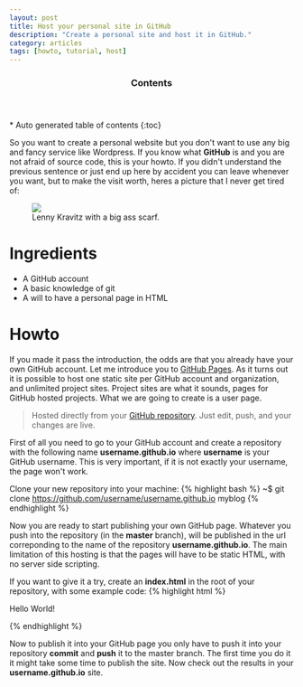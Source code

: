 ```yaml
---
layout: post
title: Host your personal site in GitHub
description: "Create a personal site and host it in GitHub."
category: articles
tags: [howto, tutorial, host]
---
```


<section id="table-of-contents" class="toc">
  <header>
    <h3>Contents</h3>
  </header>
<div id="drawer" markdown="1">
*  Auto generated table of contents
{:toc}
</div>
</section><!-- /#table-of-contents -->

So you want to create a personal website but you don't want to use any big and fancy service like Wordpress. If you know what **GitHub** is and you are not afraid of source code, this is your howto. If you didn't understand the previous sentence or just end up here by accident you can leave whenever you want, but to make the visit worth, heres a picture that I never get tired of:

<figure>
	<img src="http://awesomelyluvvie.com/wp-content/uploads/2012/12/Lenny-Kravitz-Giant-Scarf.jpeg">
	<figcaption>Lenny Kravitz with a big ass scarf.</figcaption>
</figure>

# Ingredients

* A GitHub account
* A basic knowledge of git
* A will to have a personal page in HTML

# Howto

If you made it pass the introduction, the odds are that you already have your own GitHub account. Let me introduce you to [GitHub Pages](https://pages.github.com/). As it turns out it is possible to host one static site per GitHub account and organization, and unlimited project sites. Project sites are what it sounds, pages for GitHub hosted projects. What we are going to create is a user page.

> Hosted directly from your [GitHub repository](https://github.com/). Just edit, push, and your changes are live.

First of all you need to go to your GitHub account and create a repository with the following name **username.github.io** where **username** is your GitHub username. This is very important, if it is not exactly your username, the page won't work.

Clone your new repository into your machine:
{% highlight bash %}
~$ git clone https://github.com/username/username.github.io myblog
{% endhighlight %}

Now you are ready to start publishing your own GitHub page. Whatever you push into the repository (in the **master** branch), will be published in the url correponding to the name of the repository **username.github.io**. The main limitation of this hosting is that the pages will have to be static HTML, with no server side scripting.

If you want to give it a try, create an **index.html** in the root of your repository, with some example code:
{% highlight html %}
<html>
	<head>
		<title>Hello world!</title>
	</head>
	<body>
		<p>Hello World!</p>
	</body>
</html>
{% endhighlight %}

Now to publish it into your GitHub page you only have to push it into your repository **commit** and **push** it to the master branch. The first time you do it it might take some time to publish the site. Now check out the results in your **username.github.io** site.
